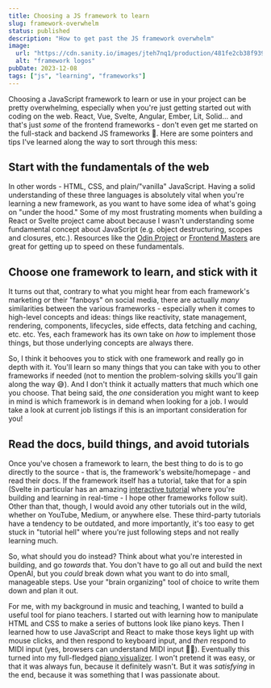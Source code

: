 ```yaml
---
title: Choosing a JS framework to learn
slug: framework-overwhelm
status: published
description: "How to get past the JS framework overwhelm"
image:
  url: "https://cdn.sanity.io/images/jteh7nq1/production/481fe2cb38f9392db1891d8ac93c0d41b63836b5-1920x1080.png?w=800&h=400"
  alt: "framework logos"
pubDate: 2023-12-08
tags: ["js", "learning", "frameworks"]
---
```


Choosing a JavaScript framework to learn or use in your project can be pretty overwhelming, especially when you're just getting started out with coding on the web. React, Vue, Svelte, Angular, Ember, Lit, Solid... and that's just _some_ of the frontend frameworks - don't even get me started on the full-stack and backend JS frameworks 🤯. Here are some pointers and tips I've learned along the way to sort through this mess:

## Start with the fundamentals of the web

In other words - HTML, CSS, and plain/"vanilla" JavaScript. Having a solid understanding of these three languages is absolutely vital when you're learning a new framework, as you want to have some idea of what's going on "under the hood." Some of my most frustrating moments when building a React or Svelte project came about because I wasn't understanding some fundamental concept about JavaScript (e.g. object destructuring, scopes and closures, etc.). Resources like the [Odin Project](https://www.theodinproject.com/) or [Frontend Masters](https://frontendmasters.com/) are great for getting up to speed on these fundamentals.

## Choose one framework to learn, and stick with it

It turns out that, contrary to what you might hear from each framework's marketing or their "fanboys" on social media, there are actually _many_ similarities between the various frameworks - especially when it comes to high-level concepts and ideas: things like reactivity, state management, rendering, components, lifecycles, side effects, data fetching and caching, etc. etc. Yes, each framework has its own take on _how_ to implement those things, but those underlying concepts are always there.

So, I think it behooves you to stick with one framework and really go in depth with it. You'll learn so many things that you can take with you to other frameworks if needed (not to mention the problem-solving skills you'll gain along the way 😅). And I don't think it actually matters that much which one you choose. That being said, the _one_ consideration you might want to keep in mind is which framework is in demand when looking for a job. I would take a look at current job listings if this is an important consideration for you!

## Read the docs, build things, and avoid tutorials

Once you've chosen a framework to learn, the best thing to do is to go directly to the source - that is, the framework's website/homepage - and read their docs. If the framework itself has a tutorial, take that for a spin (Svelte in particular has an amazing [interactive tutorial](https://learn.svelte.dev/tutorial/welcome-to-svelte) where you're building and learning in real-time - I hope other frameworks follow suit). Other than that, though, I would avoid any other tutorials out in the wild, whether on YouTube, Medium, or anywhere else. These third-party tutorials have a tendency to be outdated, and more importantly, it's too easy to get stuck in "tutorial hell" where you're just following steps and not really learning much.

So, what should you do instead? Think about what you're interested in building, and go _towards_ that. You don't have to go all out and build the next OpenAI, but you _could_ break down what you want to do into small, manageable steps. Use your "brain organizing" tool of choice to write them down and plan it out.

For me, with my background in music and teaching, I wanted to build a useful tool for piano teachers. I started out with learning how to manipulate HTML and CSS to make a series of buttons look like piano keys. Then I learned how to use JavaScript and React to make those keys light up with mouse clicks, and then respond to keyboard input, and _then_ respond to MIDI input (yes, browsers can understand MIDI input 🎹🤯). Eventually this turned into my full-fledged [piano visualizer](http://project-skyblue-piano.vercel.app/). I won't pretend it was easy, or that it was always fun, because it definitely wasn't. But it was _satisfying_ in the end, because it was something that I was passionate about.
